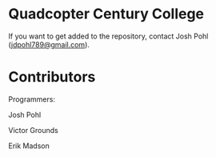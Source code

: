 Quadcopter Century College
==========

If you want to get added to the repository, contact Josh Pohl (jdpohl789@gmail.com).

Contributors
==========
Programmers:

Josh Pohl

Victor Grounds

Erik Madson